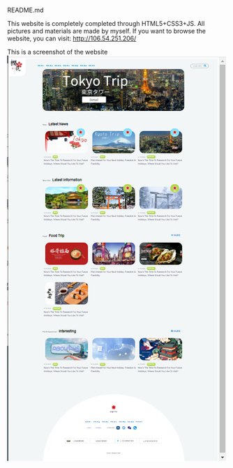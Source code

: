 README.md

This website is completely completed through HTML5+CSS3+JS. 
All pictures and materials are made by myself.
If you want to browse the website, you can visit: http://106.54.251.206/

This is a screenshot of the website
![image](https://github.com/DreamingLi/TRIP-website/blob/main/TripWeb.PNG)
